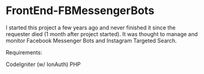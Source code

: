 # FrontEnd-FBMessengerBots

I started this project a few years ago and never finished it since the requester died (1 month after project started).
It was thought to manage and monitor Facebook Messenger Bots and Instagram Targeted Search.

Requirements:

CodeIgniter (w/ IonAuth)
PHP
